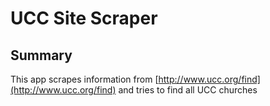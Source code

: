 UCC Site Scraper
===
## Summary
This app scrapes information from [http://www.ucc.org/find](http://www.ucc.org/find) and tries to find all UCC churches